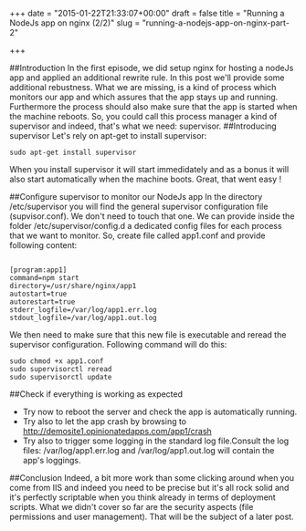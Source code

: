 +++
date = "2015-01-22T21:33:07+00:00"
draft = false
title = "Running a NodeJs app on nginx (2/2)"
slug = "running-a-nodejs-app-on-nginx-part-2"

+++

##Introduction
In the first episode, we did setup nginx for hosting a nodeJs app and applied an additional rewrite rule. In this post we'll provide some additional rebustness.
What we are missing, is a kind of process which monitors our app and which assures that the app stays up and running. Furthermore the process should also make sure that the app is started when the machine reboots.
So, you could call this process manager a kind of supervisor and indeed, that's what we need: supervisor.
##Introducing supervisor
Let's rely on apt-get to install supervisor: 
<pre><code class='language-bash'>sudo apt-get install supervisor
</code></pre>
When you install supervisor it will start immedidately and as a bonus it will also start automatically when the machine boots. Great, that went easy !

##Configure supervisor to monitor our NodeJs app
In the directory /etc/supervisor you will find the general supervisor configuration file (supvisor.conf). We don't need to touch that one.
We can provide inside the folder /etc/supervisor/config.d a dedicated config files for each process that we want to monitor.
So, create file called app1.conf and provide following content:

<pre><code class='language-bash'>
[program:app1]
command=npm start
directory=/usr/share/nginx/app1
autostart=true
autorestart=true
stderr_logfile=/var/log/app1.err.log
stdout_logfile=/var/log/app1.out.log
</code></pre>

We then need to make sure that this new file is executable and reread the supervisor configuration.
Following command will do this:
<pre><code class='language-bash'>sudo chmod +x app1.conf
sudo supervisorctl reread
sudo supervisorctl update
</code></pre>

##Check if everything is working as expected
* Try now to reboot the server and check the app is automatically running.
* Try also to let the app crash by browsing to 
http://demosite1.opinionatedapps.com/app1/crash
* Try also to trigger some logging in the standard log file.Consult the log files: /var/log/app1.err.log and /var/log/app1.out.log will contain the app's loggings.

##Conclusion
Indeed, a bit more work than some clicking around when you come from IIS and indeed you need to be precise but it's all rock solid and it's perfectly scriptable when you think already in terms of deployment scripts.
What we didn't cover so far are the security aspects (file permissions and user management). That will be the subject of a later post.

